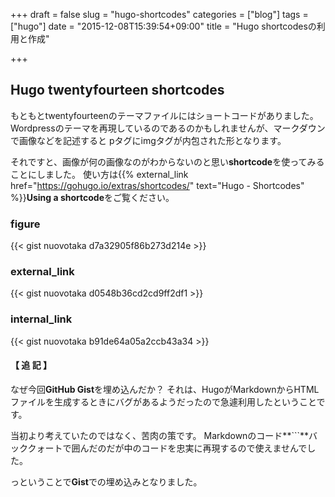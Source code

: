 +++
draft = false
slug = "hugo-shortcodes"
categories = ["blog"]
tags = ["hugo"]
date = "2015-12-08T15:39:54+09:00"
title = "Hugo shortcodesの利用と作成"

+++

## Hugo twentyfourteen shortcodes
もともとtwentyfourteenのテーマファイルにはショートコードがありました。
Wordpressのテーマを再現しているのであるのかもしれませんが、マークダウンで画像などを記述すると
pタグにimgタグが内包された形となります。

それですと、画像が何の画像なのがわからないのと思い**shortcode**を使ってみることにしました。
使い方は{{% external_link href="https://gohugo.io/extras/shortcodes/" text="Hugo - Shortcodes" %}}**Using a shortcode**をご覧ください。

### figure
{{< gist nuovotaka d7a32905f86b273d214e >}}
### external_link
{{< gist nuovotaka d0548b36cd2cd9ff2df1 >}}
### internal_link
{{< gist nuovotaka b91de64a05a2ccb43a34 >}}

#### 【 追 記 】
なぜ今回**GitHub Gist**を埋め込んだか？
それは、HugoがMarkdownからHTMLファイルを生成するときにバグがあるようだったので急遽利用したということです。

当初より考えていたのではなく、苦肉の策です。
Markdownのコード**```**バッククォートで囲んだのだが中のコードを忠実に再現するので使えませんでした。

っということで**Gist**での埋め込みとなりました。

